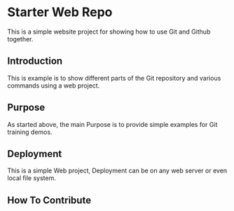 # Starter Web Repo

This is a simple website project for showing how to use Git and Github together.

## Introduction

This is example is to show different parts of the Git repository and various commands using a web project.

## Purpose

As started above, the main Purpose is to provide simple examples for Git training demos.

## Deployment

This is a simple Web project, Deployment can be on any web server or even local file system.

## How To Contribute
